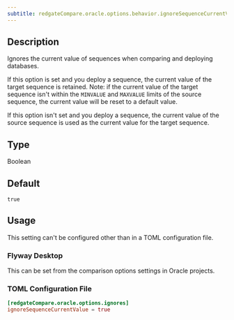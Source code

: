 ```yaml
---
subtitle: redgateCompare.oracle.options.behavior.ignoreSequenceCurrentValue
---
```


## Description

Ignores the current value of sequences when comparing and deploying databases.

If this option is set and you deploy a sequence, the current value of the target sequence is retained. Note: if the current value of the target sequence isn't within the `MINVALUE` and `MAXVALUE` limits of the source sequence, the current value will be reset to a default value.

If this option isn't set and you deploy a sequence, the current value of the source sequence is used as the current value for the target sequence.

## Type

Boolean

## Default

`true`

## Usage

This setting can't be configured other than in a TOML configuration file.

### Flyway Desktop

This can be set from the comparison options settings in Oracle projects.

### TOML Configuration File

```toml
[redgateCompare.oracle.options.ignores]
ignoreSequenceCurrentValue = true
```
